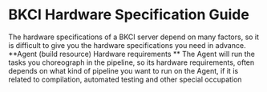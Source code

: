 # BKCI Hardware Specification Guide
The hardware specifications of a BKCI server depend on many factors, so it is difficult to give you the hardware specifications you need in advance.
**Agent (build resource) Hardware requirements **
The Agent will run the tasks you choreograph in the pipeline, so its hardware requirements, often depends on what kind of pipeline you want to run on the Agent, if it is related to compilation, automated testing and other special occupation
